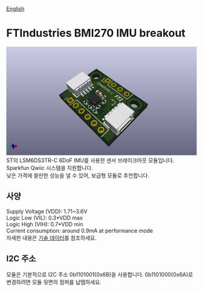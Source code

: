 [English](https://github.com/FTIndustries/LSM6DS3TR-C-Breakout/blob/main/readme.md)
# FTIndustries BMI270 IMU breakout
![미리보기](https://github.com/FTIndustries/LSM6DS3TR-C-Breakout/blob/main/3dpreview.png?raw=true)\
ST의 LSM6DS3TR-C 6DoF IMU를 사용한 센서 브레이크아웃 모듈입니다. Sparkfun Qwiic 시스템을 지원합니다.\
낮은 가격에 쓸만한 성능을 낼 수 있어, 보급형 모듈로 추천합니다.

## 사양
Supply Voltage (VDD): 1.71~3.6V \
Logic Low (VIL): 0.3\*VDD max \
Logic High (VIH): 0.7\*VDD min \
Current consumption: around 0.9mA at performance mode \
자세한 내용은 [기술 데이터](https://www.st.com/en/mems-and-sensors/lsm6ds3tr-c.html)를 참조하세요.

## I2C 주소
모듈은 기본적으로 I2C 주소 0b1101001(0x6B)을 사용합니다. 0b1101000(0x6A)로 변경하려면 모듈 뒷면의 점퍼를 납땜하세요.